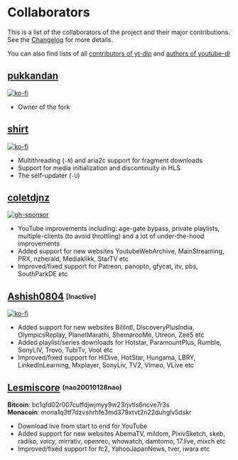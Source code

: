 # Collaborators

This is a list of the collaborators of the project and their major contributions. See the [Changelog](Changelog.md) for more details.

You can also find lists of all [contributors of yt-dlp](CONTRIBUTORS) and [authors of youtube-dl](https://github.com/ytdl-org/youtube-dl/blob/master/AUTHORS)


## [pukkandan](https://github.com/pukkandan)

[![ko-fi](https://img.shields.io/badge/_-Ko--fi-red.svg?logo=kofi&labelColor=555555&style=for-the-badge)](https://ko-fi.com/pukkandan)

* Owner of the fork



## [shirt](https://github.com/shirt-dev)

[![ko-fi](https://img.shields.io/badge/_-Ko--fi-red.svg?logo=kofi&labelColor=555555&style=for-the-badge)](https://ko-fi.com/shirt)

* Multithreading (`-N`) and aria2c support for fragment downloads
* Support for media initialization and discontinuity in HLS
* The self-updater (`-U`)



## [coletdjnz](https://github.com/coletdjnz)

[![gh-sponsor](https://img.shields.io/badge/_-Sponsor-red.svg?logo=githubsponsors&labelColor=555555&style=for-the-badge)](https://github.com/sponsors/coletdjnz)

* YouTube improvements including: age-gate bypass, private playlists, multiple-clients (to avoid throttling) and a lot of under-the-hood improvements
* Added support for new websites YoutubeWebArchive, MainStreaming, PRX, nzherald, Mediaklikk, StarTV etc
* Improved/fixed support for Patreon, panopto, gfycat, itv, pbs, SouthParkDE etc



## [Ashish0804](https://github.com/Ashish0804) <sub><sup>[Inactive]</sup></sub>

[![ko-fi](https://img.shields.io/badge/_-Ko--fi-red.svg?logo=kofi&labelColor=555555&style=for-the-badge)](https://ko-fi.com/ashish0804)

* Added support for new websites BiliIntl, DiscoveryPlusIndia, OlympicsReplay, PlanetMarathi, ShemarooMe, Utreon, Zee5 etc
* Added playlist/series downloads for Hotstar, ParamountPlus, Rumble, SonyLIV, Trovo, TubiTv, Voot etc
* Improved/fixed support for HiDive, HotStar, Hungama, LBRY, LinkedInLearning, Mxplayer, SonyLiv, TV2, Vimeo, VLive etc


## [Lesmiscore](https://github.com/Lesmiscore) <sup><sub>(nao20010128nao)</sup></sub>

**Bitcoin**: bc1qfd02r007cutfdjwjmyy9w23rjvtls6ncve7r3s  
**Monacoin**: mona1q3tf7dzvshrhfe3md379xtvt2n22duhglv5dskr

* Download live from start to end for YouTube
* Added support for new websites AbemaTV, mildom, PixivSketch, skeb, radiko, voicy, mirrativ, openrec, whowatch, damtomo, 17.live, mixch etc
* Improved/fixed support for fc2, YahooJapanNews, tver, iwara etc
